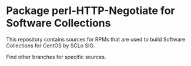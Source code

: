 # Package perl-HTTP-Negotiate for Software Collections

This repository contains sources for RPMs that are used
to build Software Collections for CentOS by SCLo SIG.

Find other branches for specific sources.
